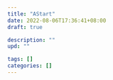 ```yaml
---
title: "AStart"
date: 2022-08-06T17:36:41+08:00
draft: true

description: ""
upd: ""

tags: []
categories: []
---
```


<!--more-->
